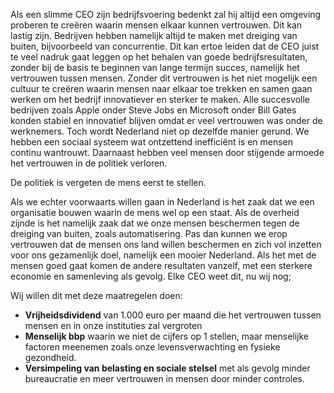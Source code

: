 Als een slimme CEO zijn bedrijfsvoering bedenkt zal hij altijd een omgeving
proberen te creëren waarin mensen elkaar kunnen vertrouwen. Dit kan lastig zijn.
Bedrijven hebben namelijk altijd te maken met dreiging van buiten, bijvoorbeeld
van concurrentie. Dit kan ertoe leiden dat de CEO juist te veel nadruk gaat
leggen op het behalen van goede bedrijfsresultaten, zonder bij de basis te
beginnen van lange termijn succes, namelijk het vertrouwen tussen mensen. Zonder
dit vertrouwen is het niet mogelijk een cultuur te creëren waarin mensen naar
elkaar toe trekken en samen gaan werken om het bedrijf innovatiever en sterker
te maken. Alle succesvolle bedrijven zoals Apple onder Steve Jobs en Microsoft
onder Bill Gates konden stabiel en innovatief blijven omdat er veel vertrouwen
was onder de werknemers. Toch wordt Nederland niet op dezelfde manier gerund. We
hebben een sociaal systeem wat ontzettend inefficiënt is en mensen continu
wantrouwt. Daarnaast hebben veel mensen door stijgende armoede het vertrouwen in
de politiek verloren.

De politiek is vergeten de mens eerst te stellen. 

Als we echter voorwaarts willen gaan in Nederland is het zaak dat we een
organisatie bouwen waarin de mens wel op een staat. Als de overheid zijnde is
het namelijk zaak dat we onze mensen beschermen tegen de dreiging van buiten,
zoals automatisering. Pas dan kunnen we erop vertrouwen dat de mensen ons land
willen beschermen en zich vol inzetten voor ons gezamenlijk doel, namelijk een
mooier Nederland. Als het met de mensen goed gaat komen de andere resultaten
vanzelf, met een sterkere economie en samenleving als gevolg. Elke CEO weet dit,
nu wij nog;

Wij willen dit met deze maatregelen doen:

- __Vrijheidsdividend__ van 1.000 euro per maand die het vertrouwen tussen
  mensen en in onze instituties zal vergroten
- __Menselijk bbp__ waarin we niet de cijfers op 1 stellen, maar menselijke
  factoren meenemen zoals onze levensverwachting en fysieke gezondheid.
- __Versimpeling van belasting en sociale stelsel__ met als gevolg minder
  bureaucratie en meer vertrouwen in mensen door minder controles.
